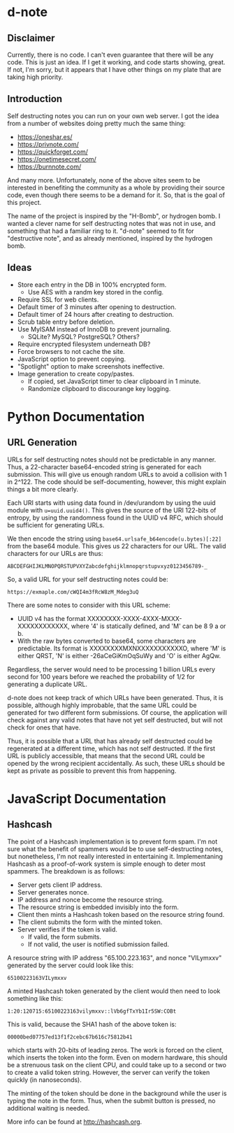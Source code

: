 d-note
======

Disclaimer
----------

Currently, there is no code. I can't even guarantee that there will be any
code. This is just an idea. If I get it working, and code starts showing,
great. If not, I'm sorry, but it appears that I have other things on my
plate that are taking high priority.

Introduction
------------

Self destructing notes you can run on your own web server. I got the idea
from a number of websites doing pretty much the same thing:

* https://oneshar.es/
* https://privnote.com/
* https://quickforget.com/
* https://onetimesecret.com/
* https://burnnote.com/

And many more. Unfortunately, none of the above sites seem to be interested
in benefiting the community as a whole by providing their source code, even
though there seems to be a demand for it. So, that is the goal of this
project.

The name of the project is inspired by the "H-Bomb", or hydrogen bomb. I
wanted a clever name for self destructing notes that was not in use, and
something that had a familiar ring to it. "d-note" seemed to fit for
"destructive note", and as already mentioned, inspired by the hydrogen
bomb.

Ideas
-----

* Store each entry in the DB in 100% encrypted form.
    * Use AES with a randm key stored in the config.
* Require SSL for web clients.
* Default timer of 3 minutes after opening to destruction.
* Default timer of 24 hours after creating to destruction.
* Scrub table entry before deletion.
* Use MyISAM instead of InnoDB to prevent journaling.
    * SQLite? MySQL? PostgreSQL? Others?
* Require encrypted filesystem underneath DB?
* Force browsers to not cache the site.
* JavaScript option to prevent copying.
* "Spotlight" option to make screenshots ineffective.
* Image generation to create copy/pastes.
    * If copied, set JavaScript timer to clear clipboard in 1 minute.
    * Randomize clipboard to discourange key logging.

Python Documentation
====================

URL Generation
--------------

URLs for self destructing notes should not be predictable in any manner.
Thus, a 22-character base64-encoded string is generated for each
submission. This will give us enough random URLs to avoid a collision with
1 in 2^122. The code should be self-documenting, however, this might
explain things a bit more clearly.

Each URI starts with using data found in /dev/urandom by using the uuid
module with `u=uuid.uuid4()`. This gives the source of the URI 122-bits of
entropy, by using the randomness found in the UUID v4 RFC, which should be
sufficient for generating URLs.

We then encode the string using `base64.urlsafe_b64encode(u.bytes)[:22]`
from the base64 module. This gives us 22 characters for our URL. The valid
characters for our URLs are thus:

    ABCDEFGHIJKLMNOPQRSTUPVXYZabcdefghijklmnopqrstupvxyz0123456789-_

So, a valid URL for your self destructing notes could be:

    https://exmaple.com/cWQI4m3fRcW8zM_Mdeg3uQ

There are some notes to consider with this URL scheme:

* UUID v4 has the format XXXXXXXX-XXXX-4XXX-MXXX-XXXXXXXXXXXX, where '4' is
statically defined, and 'M' can be 8 9 a or b.
* With the raw bytes converted to base64, some characters are predictable.
Its format is XXXXXXXXMXNXXXXXXXXXXXO, where 'M' is either QRST,
'N' is either -26aCeGiKmOqSuWy and 'O' is either AgQw.

Regardless, the server would need to be processing 1 billion URLs every
second for 100 years before we reached the probability of 1/2 for
generating a duplicate URL.

d-note does not keep track of which URLs have been generated. Thus, it is
possible, although highly improbable, that the same URL could be generated
for two different form submissions. Of course, the application will check
against any valid notes that have not yet self destructed, but will not
check for ones that have.

Thus, it is possible that a URL that has already self destructed could be
regenerated at a different time, which has not self destructed. If the
first URL is publicly accessible, that means that the second URL could be
opened by the wrong recipient accidentally. As such, these URLs should be
kept as private as possible to prevent this from happening.

JavaScript Documentation
========================

Hashcash
--------

The point of a Hashcash implementation is to prevent form spam. I'm not
sure what the benefit of spammers would be to use self-destructing notes,
but nonetheless, I'm not really interested in entertaining it.
Implementaning Hashcash as a proof-of-work system is simple enough to
deter most spammers. The breakdown is as follows:

* Server gets client IP address.
* Server generates nonce.
* IP address and nonce become the resource string.
* The resource string is embedded invisibly into the form.
* Client then mints a Hashcash token based on the resource string found.
* The client submits the form with the minted token.
* Server verifies if the token is valid.
    * If valid, the form submits.
    * If not valid, the user is notified submission failed.

A resource string with IP address "65.100.223.163", and nonce "VILymxxv"
generated by the server could look like this:

    65100223163VILymxxv

A minted Hashcash token generated by the client would then need to look
something like this:

    1:20:120715:65100223163vilymxxv::lVb6gfTxYb1Ir5SW:COBt

This is valid, because the SHA1 hash of the above token is:

    00000bed07757ed13f1f2cebc67b616c75812b41

which starts with 20-bits of leading zeros. The work is forced on the
client, which inserts the token into the form. Even on modern hardware,
this should be a strenuous task on the client CPU, and could take up to a
second or two to create a valid token string. However, the server can
verify the token quickly (in nanoseconds).

The minting of the token should be done in the background while the user is
typing the note in the form. Thus, when the submit button is pressed, no
additional waiting is needed.

More info can be found at http://hashcash.org.
